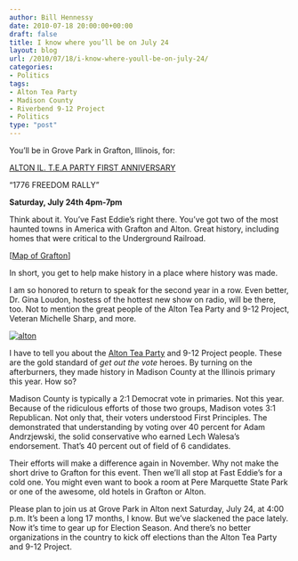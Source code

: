 ```yaml
---
author: Bill Hennessy
date: 2010-07-18 20:00:00+00:00
draft: false
title: I know where you’ll be on July 24
layout: blog
url: /2010/07/18/i-know-where-youll-be-on-july-24/
categories:
- Politics
tags:
- Alton Tea Party
- Madison County
- Riverbend 9-12 Project
- Politics
type: "post"
---
```


You’ll be in Grove Park in Grafton, Illinois, for:

 

[ALTON IL. T.E.A PARTY FIRST ANNIVERSARY](https://stlouisteaparty.com/2010/07/17/alton-tea-party-july-24th/)

 

“1776 FREEDOM RALLY”

 

**Saturday, July 24th 4pm-7pm**

 

Think about it. You’ve Fast Eddie’s right there. You’ve got two of the most haunted towns in America with Grafton and Alton. Great history, including homes that were critical to the Underground Railroad.

 

[[Map of Grafton](https://maps.google.com/maps?hl=en&q=main+street+grafton,+il&ie=UTF8&hq=&hnear=Main+St,+Grafton,+Jersey,+Illinois+62037&gl=us&ei=AWZCTPSWCMP88AbA9OjPDw&ved=0CBMQ8gEwAA&ll=38.969286,-90.426965&spn=0.02052,0.038581&z=15&iwloc=A)]

 

In short, you get to help make history in a place where history was made. 

 

I am so honored to return to speak for the second year in a row. Even better, Dr. Gina Loudon, hostess of the hottest new show on radio, will be there, too. Not to mention the great people of the Alton Tea Party and 9-12 Project, Veteran Michelle Sharp, and more.

 

[![alton](https://hennessysview.com/wp-content/uploads/2010/07/alton_thumb.jpg)
](https://hennessysview.com/wp-content/uploads/2010/07/alton.jpg)

 

I have to tell you about the [Alton Tea Party](https://www.altonteaparty.com/) and 9-12 Project people. These are the gold standard of _get out the vote_ heroes. By turning on the afterburners, they made history in Madison County at the Illinois primary this year. How so?

 

Madison County is typically a 2:1 Democrat vote in primaries. Not this year. Because of the ridiculous efforts of those two groups, Madison votes 3:1 Republican. Not only that, their voters understood First Principles. The demonstrated that understanding by voting over 40 percent for Adam Andrzjewski, the solid conservative who earned Lech Walesa’s endorsement. That’s 40 percent out of field of 6 candidates. 

 

Their efforts will make a difference again in November. Why not make the short drive to Grafton for this event. Then we’ll all stop at Fast Eddie’s for a cold one. You might even want to book a room at Pere Marquette State Park or one of the awesome, old hotels in Grafton or Alton. 

 

Please plan to join us at Grove Park in Alton next Saturday, July 24, at 4:00 p.m. It’s been a long 17 months, I know. But we’ve slackened the pace lately. Now it’s time to gear up for Election Season. And there’s no better organizations in the country to kick off elections than the Alton Tea Party and 9-12 Project. 
